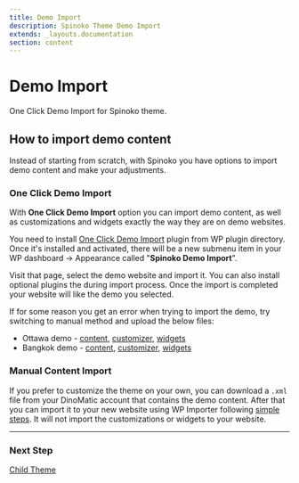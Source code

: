 ```yaml
---
title: Demo Import
description: Spinoko Theme Demo Import
extends: _layouts.documentation
section: content
---
```


# Demo Import

One Click Demo Import for Spinoko theme.

## How to import demo content

Instead of starting from scratch, with Spinoko you have options to import demo content and make your adjustments.

### One Click Demo Import

With **One Click Demo Import** option you can import demo content, as well as customizations and widgets exactly the way they are on demo websites.

You need to install [One Click Demo Import](https://wordpress.org/plugins/one-click-demo-import/) plugin from WP plugin directory. Once it's installed and activated, there will be a new submenu item in your WP dashboard &#8594; Appearance called "**Spinoko Demo Import**".

Visit that page, select the demo website and import it. You can also install optional plugins the during import process. Once the import is completed your website will like the demo you selected.

If for some reason you get an error when trying to import the demo, try switching to manual method and upload the below files:

- Ottawa demo - [content](https://demos.dinomatic.com/data/contents/ottawa.xml), [customizer](https://demos.dinomatic.com/data/customizer/ottawa.dat), [widgets](https://demos.dinomatic.com/data/widgets/ottawa.wie)
- Bangkok demo -  [content](https://demos.dinomatic.com/data/contents/bangkok.xml), [customizer](https://demos.dinomatic.com/data/customizer/bangkok.dat), [widgets](https://demos.dinomatic.com/data/widgets/bangkok.wie)

### Manual Content Import

If you prefer to customize the theme on your own, you can download a `.xml` file from your DinoMatic account that contains the demo content. After that you can import it to your new website using WP Importer following [simple steps](https://wordpress.org/support/article/importing-content/#wordpress). It will not import the customizations or widgets to your website.

---

### Next Step

[Child Theme](/docs/spinoko/child-theme/)
